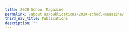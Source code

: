 ```yaml
---
title: 2020 School Magazine
permalink: /about-us/publications/2020-school-magazine/
third_nav_title: Publications
description: ""
---
```



